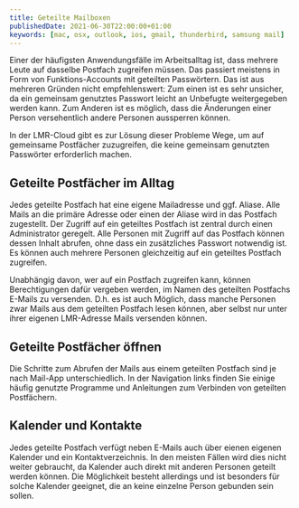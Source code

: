 ```yaml
---
title: Geteilte Mailboxen
publishedDate: 2021-06-30T22:00:00+01:00
keywords: [mac, osx, outlook, ios, gmail, thunderbird, samsung mail]
---
```


Einer der häufigsten Anwendungsfälle im Arbeitsalltag ist, dass mehrere Leute auf dasselbe Postfach zugreifen müssen. Das passiert meistens in Form von Funktions-Accounts mit geteilten Passwörtern. Das ist aus mehreren Gründen nicht empfehlenswert: Zum einen ist es sehr unsicher, da ein gemeinsam genutztes Passwort leicht an Unbefugte weitergegeben werden kann. Zum Anderen ist es möglich, dass die Änderungen einer Person versehentlich andere Personen aussperren können.

In der LMR-Cloud gibt es zur Lösung dieser Probleme Wege, um auf gemeinsame Postfächer zuzugreifen, die keine gemeinsam genutzten Passwörter erforderlich machen.

## Geteilte Postfächer im Alltag

Jedes geteilte Postfach hat eine eigene Mailadresse und ggf. Aliase. Alle Mails an die primäre Adresse oder einen der Aliase wird in das Postfach zugestellt. Der Zugriff auf ein geteiltes Postfach ist zentral durch einen Administrator geregelt. Alle Personen mit Zugriff auf das Postfach können dessen Inhalt abrufen, ohne dass ein zusätzliches Passwort notwendig ist. Es können auch mehrere Personen gleichzeitig auf ein geteiltes Postfach zugreifen.

Unabhängig davon, wer auf ein Postfach zugreifen kann, können Berechtigungen dafür vergeben werden, im Namen des geteilten Postfachs E-Mails zu versenden. D.h. es ist auch Möglich, dass manche Personen zwar Mails aus dem geteilten Postfach lesen können, aber selbst nur unter ihrer eigenen LMR-Adresse Mails versenden können.

## Geteilte Postfächer öffnen

Die Schritte zum Abrufen der Mails aus einem geteilten Postfach sind je nach Mail-App unterschiedlich. In der Navigation links finden Sie einige häufig genutzte Programme und Anleitungen zum Verbinden von geteilten Postfächern.

## Kalender und Kontakte

Jedes geteilte Postfach verfügt neben E-Mails auch über eienen eigenen Kalender und ein Kontaktverzeichnis. In den meisten Fällen wird dies nicht weiter gebraucht, da Kalender auch direkt mit anderen Personen geteilt werden können. Die Möglichkeit besteht allerdings und ist besonders für solche Kalender geeignet, die an keine einzelne Person gebunden sein sollen.
